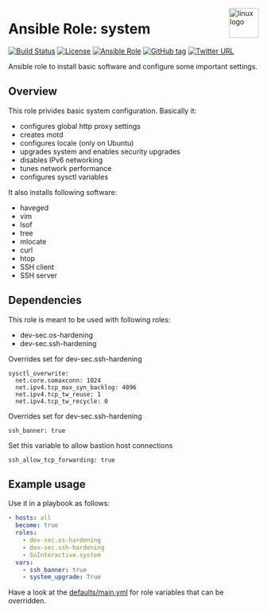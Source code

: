 <p><img src="https://upload.wikimedia.org/wikipedia/commons/thumb/3/35/Tux.svg/1200px-Tux.svg.png" alt="linux logo" title="linux" align="right" height="60" /></p>

Ansible Role: system
====================

[![Build Status](https://travis-ci.org/SoInteractive/ansible-system.svg?branch=master)](https://travis-ci.org/SoInteractive/ansible-system) [![License](https://img.shields.io/badge/license-MIT%20License-brightgreen.svg)](https://opensource.org/licenses/MIT) [![Ansible Role](https://img.shields.io/badge/ansible%20role-SoInteractive.system-blue.svg)](https://galaxy.ansible.com/SoInteractive/system/) [![GitHub tag](https://img.shields.io/github/tag/sointeractive/ansible-system.svg)](https://github.com/SoInteractive/ansible-system/tags) [![Twitter URL](https://img.shields.io/twitter/follow/sointeractive.svg?style=social&label=Follow%20%40SoInteractive)](https://twitter.com/sointeractive)

Ansible role to install basic software and configure some important settings.

Overview
--------

This role privides basic system configuration. Basically it:
  - configures global http proxy settings
  - creates motd
  - configures locale (only on Ubuntu)
  - upgrades system and enables security upgrades
  - disables IPv6 networking
  - tunes network performance
  - configures sysctl variables

It also installs following software:
  - haveged
  - vim
  - lsof
  - tree
  - mlocate
  - curl
  - htop
  - SSH client
  - SSH server

Dependencies
-----------

This role is meant to be used with following roles:
  - dev-sec.os-hardening
  - dev-sec.ssh-hardening

Overrides set for dev-sec.ssh-hardening
```
sysctl_overwrite:
  net.core.somaxconn: 1024
  net.ipv4.tcp_max_syn_backlog: 4096
  net.ipv4.tcp_tw_reuse: 1
  net.ipv4.tcp_tw_recycle: 0
```

Overrides set for dev-sec.ssh-hardening
```
ssh_banner: true
```

Set this variable to allow bastion host connections
```
ssh_allow_tcp_forwarding: true
````


Example usage
-------------

Use it in a playbook as follows:
```yaml
- hosts: all
  become: true
  roles:
    - dev-sec.os-hardening
    - dev-sec.ssh-hardening
    - SoInteractive.system
  vars:
    - ssh_banner: true
    - system_upgrade: True
```

Have a look at the [defaults/main.yml](defaults/main.yml) for role variables
that can be overridden.
